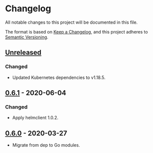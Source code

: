 # Changelog

All notable changes to this project will be documented in this file.

The format is based on [Keep a Changelog](https://keepachangelog.com/en/1.0.0/),
and this project adheres to [Semantic Versioning](https://semver.org/spec/v2.0.0.html).

## [Unreleased]

### Changed

- Updated Kubernetes dependencies to v1.18.5.

## [0.6.1] - 2020-06-04

### Changed

- Apply helmclient 1.0.2.

## [0.6.0] - 2020-03-27

- Migrate from dep to Go modules.

[Unreleased]: https://github.com/giantswarm/certctl/compare/v0.6.1...HEAD
[0.6.1]: https://github.com/giantswarm/certctl/compare/v0.6.0...v0.6.1
[0.6.0]: https://github.com/giantswarm/certctl/releases/tag/v0.6.0
